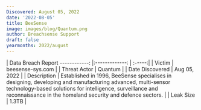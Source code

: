 ```yaml
---
Discovered: August 05, 2022
date: '2022-08-05'
title: BeeSense
image: images/blog/Quantum.png
author: Breachsense Support
draft: false
yearmonths: 2022/august
---
```



| Data Breach Report
------------:     |:-------------:    | :-----:|
| Victim      | beesense-sys.com      | 
| Threat Actor      | Quantum      | 
| Date Discovered      | Aug 05, 2022      | 
| Description      | Established in 1996, BeeSense specialises in designing, developing and manufacturing advanced, multi-sensor technology-based solutions for intelligence, surveillance and reconnaissance in the homeland security and defence sectors.       | 
| Leak Size      | 1.3TB      | 

